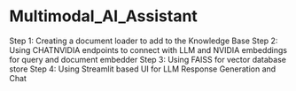 # Multimodal_AI_Assistant

Step 1: Creating a document loader to add to the Knowledge Base
Step 2: Using CHATNVIDIA endpoints to connect with LLM and NVIDIA embeddings for query and document embedder
Step 3: Using FAISS for vector database store
Step 4: Using Streamlit based UI for LLM Response Generation and Chat
